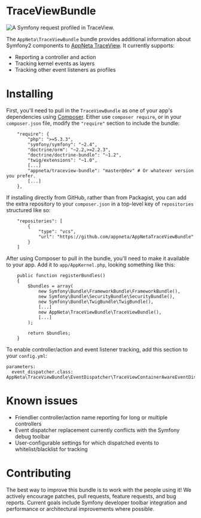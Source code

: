 TraceViewBundle
=======
![A Symfony request profiled in TraceView.](http://appneta.github.io/AppNetaTraceViewBundle/images/AppNetaTraceViewBundle.png)

The `AppNeta\TraceViewBundle` bundle provides additional information about Symfony2 components to [AppNeta TraceView](http://www.appneta.com/products/traceview/). It currently supports:

- Reporting a controller and action
- Tracking kernel events as layers
- Tracking other event listeners as profiles

# Installing

First, you'll need to pull in the `TraceViewBundle` as one of your app's
dependencies using [Composer](https://getcomposer.org/). Either use `composer require`,
or in your `composer.json` file, modify the `"require"` section to include the bundle:
```
    "require": {
        "php": ">=5.3.3",
        "symfony/symfony": "~2.4",
        "doctrine/orm": "~2.2,>=2.2.3",
        "doctrine/doctrine-bundle": "~1.2",
        "twig/extensions": "~1.0",
        [...]
        "appneta/traceview-bundle": "master@dev" # Or whatever version you prefer.
        [...]
    },
```

If installing directly from GitHub, rather than from Packagist, you can add the
extra repository to your `composer.json` in a top-level key of `repositories`
structured like so:
```
    "repositories": [
        {
            "type": "vcs",
            "url": "https://github.com/appneta/AppNetaTraceViewBundle"
        }
    ]
```

After using Composer to pull in the bundle, you'll need to make it available to
your app. Add it to `app/AppKernel.php`, looking something like this:
```
    public function registerBundles()
    {
        $bundles = array(
            new Symfony\Bundle\FrameworkBundle\FrameworkBundle(),
            new Symfony\Bundle\SecurityBundle\SecurityBundle(),
            new Symfony\Bundle\TwigBundle\TwigBundle(),
            [...]
            new AppNeta\TraceViewBundle\TraceViewBundle(),
            [...]
        );

        return $bundles;
    }
```

To enable controller/action and event listener tracking, add this section to your `config.yml`:
```
parameters:
  event_dispatcher.class: AppNeta\TraceViewBundle\EventDispatcher\TraceViewContainerAwareEventDispatcher
```

# Known issues

- Friendlier controller/action name reporting for long or multiple controllers
- Event dispatcher replacement currently conflicts with the Symfony debug toolbar
- User-configurable settings for which dispatched events to whitelist/blacklist for tracking

# Contributing

The best way to improve this bundle is to work with the people using it! We
actively encourage patches, pull requests, feature requests, and bug reports.
Current goals include Symfony developer toolbar integration and performance or
architectural improvements where possible.
